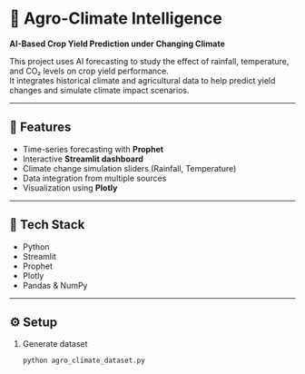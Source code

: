 # 🌾 Agro-Climate Intelligence

**AI-Based Crop Yield Prediction under Changing Climate**

This project uses AI forecasting to study the effect of rainfall, temperature, and CO₂ levels on crop yield performance.  
It integrates historical climate and agricultural data to help predict yield changes and simulate climate impact scenarios.

---

## 🚀 Features
- Time-series forecasting with **Prophet**
- Interactive **Streamlit dashboard**
- Climate change simulation sliders (Rainfall, Temperature)
- Data integration from multiple sources
- Visualization using **Plotly**

---

## 🧠 Tech Stack
- Python
- Streamlit
- Prophet
- Plotly
- Pandas & NumPy

---

## ⚙️ Setup

1. Generate dataset  
   ```bash
   python agro_climate_dataset.py
